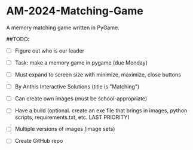 # AM-2024-Matching-Game
A memory matching game written in PyGame.

##TODO:

- [ ] Figure out who is our leader

- [ ] Task: make a memory game in pygame (due Monday)

- [ ] Must expand to screen size with minimize, maximize, close buttons 

- [ ] By Anthis Interactive Solutions (title is "Matching")

- [ ] Can create own images (must be school-appropriate)

- [ ] Have a build (optional. create an exe file that brings in images, python scripts, requirements.txt, etc. LAST PRIORITY)

- [ ] Multiple versions of images (image sets)

- [ ] Create GitHub repo
